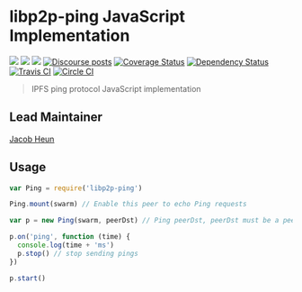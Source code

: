 libp2p-ping JavaScript Implementation
=====================================

[![](https://img.shields.io/badge/made%20by-Protocol%20Labs-blue.svg?style=flat-square)](http://protocol.ai)
[![](https://img.shields.io/badge/project-libp2p-yellow.svg?style=flat-square)](http://libp2p.io/)
[![](https://img.shields.io/badge/freenode-%23libp2p-yellow.svg?style=flat-square)](http://webchat.freenode.net/?channels=%23libp2p)
[![Discourse posts](https://img.shields.io/discourse/https/discuss.libp2p.io/posts.svg)](https://discuss.libp2p.io)
[![Coverage Status](https://coveralls.io/repos/github/libp2p/js-libp2p-ping/badge.svg?branch=master)](https://coveralls.io/github/libp2p/js-libp2p-ping?branch=master)
[![Dependency Status](https://david-dm.org/libp2p/js-libp2p-ping.svg?style=flat-square)](https://david-dm.org/libp2p/js-libp2p-ping)
[![Travis CI](https://travis-ci.org/libp2p/js-libp2p-ping.svg?branch=master)](https://travis-ci.org/libp2p/js-libp2p-ping)
[![Circle CI](https://circleci.com/gh/libp2p/js-libp2p-ping.svg?style=svg)](https://circleci.com/gh/libp2p/js-libp2p-ping)

> IPFS ping protocol JavaScript implementation

## Lead Maintainer

[Jacob Heun](https://github.com/jacobheun/)

## Usage

```javascript
var Ping = require('libp2p-ping')

Ping.mount(swarm) // Enable this peer to echo Ping requests

var p = new Ping(swarm, peerDst) // Ping peerDst, peerDst must be a peer-info object

p.on('ping', function (time) {
  console.log(time + 'ms')
  p.stop() // stop sending pings
})

p.start()
```
